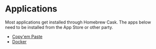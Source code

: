 # Applications

Most applications get installed through Homebrew Cask. 
The apps below need to be installed from the App Store or other party.

- [Copy'em Paste](http://www.apprywhere.com/copy-em-paste.html)
- [Docker](https://www.docker.com/)